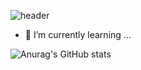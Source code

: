 ![header](https://capsule-render.vercel.app/api?type=venom&color=gradiunt&fontColor=d6ace6&fontSize=40&&animation=twinkling&height=120&desc=안녕하세요)
- 🌱 I’m currently learning ...

![Anurag's GitHub stats](https://github-readme-stats.vercel.app/api?username=rudrbgus&show_icons=true&theme=radical)

<!--
**rudrbgus/rudrbgus** is a ✨ _special_ ✨ repository because its `README.md` (this file) appears on your GitHub profile.

Here are some ideas to get you started:

- 🔭 I’m currently working on ...
- 🌱 I’m currently learning ...
- 👯 I’m looking to collaborate on ...
- 🤔 I’m looking for help with ...
- 💬 Ask me about ...
- 📫 How to reach me: ...
- 😄 Pronouns: ...
- ⚡ Fun fact: ...
-->
